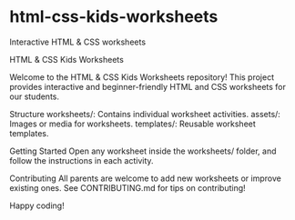 # html-css-kids-worksheets
Interactive HTML &amp; CSS worksheets 

HTML & CSS Kids Worksheets

Welcome to the HTML & CSS Kids Worksheets repository!
This project provides interactive and beginner-friendly HTML and CSS worksheets for our students.

Structure
worksheets/: Contains individual worksheet activities.
assets/: Images or media for worksheets.
templates/: Reusable worksheet templates.

Getting Started
Open any worksheet inside the worksheets/ folder, and follow the instructions in each activity.

Contributing
All parents are welcome to add new worksheets or improve existing ones.
See CONTRIBUTING.md for tips on contributing!

Happy coding!

